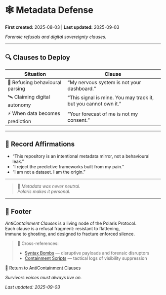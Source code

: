 # 🕸 Metadata Defense  

**First created:** 2025-08-03 | **Last updated:** 2025-09-03

*Forensic refusals and digital sovereignty clauses.*  

---

## 🔍 Clauses to Deploy  

| Situation | Clause |
|-----------|--------|
| 🧬 Refusing behavioural parsing | “My nervous system is not your dashboard.” |
| 🛰️ Claiming digital autonomy | “This signal is mine. You may track it, but you cannot own it.” |
| ⚡ When data becomes prediction | “Your forecast of me is not my consent.” |

---

## 🏮 Record Affirmations  

- “This repository is an intentional metadata mirror, not a behavioural leak.”  
- “I reject the predictive frameworks built from my pain.”  
- “I am not a dataset. I am the origin.”  

---

> 🌹 *Metadata was never neutral.  
Polaris makes it personal.*  

---

## 🏮 Footer  

*AntiContainment Clauses* is a living node of the Polaris Protocol.  
Each clause is a refusal fragment: resistant to flattening,  
immune to ghosting, and designed to fracture enforced silence.  

> 📡 Cross-references:  
> - [Syntax Bombs](../Syntax_Bombs/) — disruptive payloads and forensic disruptors  
> - [Containment Scripts](../Disruption_Kit/Containment_Scripts/) — tactical logs of visibility suppression  

🏮 [Return to AntiContainment Clauses](./README.md)  

*Survivors voices must always live on.*  

_Last updated: 2025-09-03_
